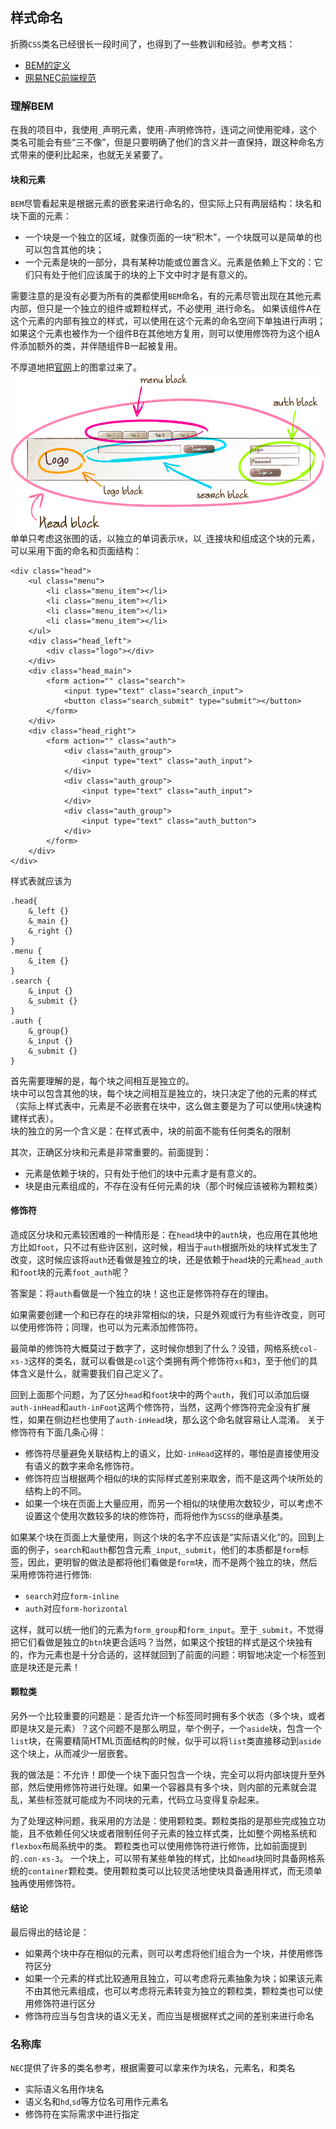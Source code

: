 
## 样式命名
折腾`CSS`类名已经很长一段时间了，也得到了一些教训和经验。参考文档：
* [BEM的定义](http://www.w3cplus.com/css/bem-definitions.html)
* [网易NEC前端规范](http://nec.netease.com/standard/css-practice.html)

### 理解BEM
在我的项目中，我使用`_`声明元素，使用`-`声明修饰符，连词之间使用驼峰，这个类名可能会有些“三不像”，但是只要明确了他们的含义并一直保持，跟这种命名方式带来的便利比起来，也就无关紧要了。
#### 块和元素
`BEM`尽管看起来是根据元素的嵌套来进行命名的，但实际上只有两层结构：块名和块下面的元素：
* 一个块是一个独立的区域，就像页面的一块“积木”，一个块既可以是简单的也可以包含其他的块；
* 一个元素是块的一部分，具有某种功能或位置含义。元素是依赖上下文的：它们只有处于他们应该属于的块的上下文中时才是有意义的。

需要注意的是没有必要为所有的类都使用`BEM`命名，有的元素尽管出现在其他元素内部，但只是一个独立的组件或颗粒样式，不必使用`_`进行命名。
如果该组件A在这个元素的内部有独立的样式，可以使用在这个元素的命名空间下单独进行声明；     
如果这个元素也被作为一个组件B在其他地方复用，则可以使用修饰符为这个组A件添加额外的类，并伴随组件B一起被复用。

不厚道地把[官网](https://en.bem.info/methodology/key-concepts/)上的图拿过来了。
![bemDemo](./img/bemDemo.png)
单单只考虑这张图的话，以独立的单词表示`块`，以`_`连接块和组成这个块的元素，可以采用下面的命名和页面结构：
```
<div class="head">
    <ul class="menu">
        <li class="menu_item"></li>
        <li class="menu_item"></li>
        <li class="menu_item"></li>
        <li class="menu_item"></li>
    </ul>
    <div class="head_left">
        <div class="logo"></div>
    </div>
    <div class="head_main">
        <form action="" class="search">
            <input type="text" class="search_input">
            <button class="search_submit" type="submit"></button>
        </form>
    </div>
    <div class="head_right">
        <form action="" class="auth">
            <div class="auth_group">
                <input type="text" class="auth_input">
            </div>
            <div class="auth_group">
                <input type="text" class="auth_input">
            </div>
            <div class="auth_group">
                <input type="text" class="auth_button">
            </div>
        </form>
    </div>
</div>
```
样式表就应该为
```
.head{
    &_left {}
    &_main {}
    &_right {}
}
.menu {
    &_item {}
}
.search {
    &_input {}
    &_submit {}
}
.auth {
    &_group{}
    &_input {}
    &_submit {}
}
```

首先需要理解的是，每个块之间相互是独立的。     
块中可以包含其他的块，每个块之间相互是独立的，块只决定了他的元素的样式（实际上样式表中，元素是不必嵌套在块中，这么做主要是为了可以使用`&`快速构建样式表）。   
  块的独立的另一个含义是：在样式表中，块的前面不能有任何类名的限制

其次，正确区分块和元素是非常重要的。前面提到：
* 元素是依赖于块的，只有处于他们的块中元素才是有意义的。
* 块是由元素组成的，不存在没有任何元素的块（那个时候应该被称为颗粒类）

#### 修饰符
造成区分块和元素较困难的一种情形是：在`head`块中的`auth`块，也应用在其他地方比如`foot`，只不过有些许区别，这时候，相当于`auth`根据所处的块样式发生了改变，这时候应该将`auth`还看做是独立的块，还是依赖于`head`块的元素`head_auth`和`foot`块的元素`foot_auth`呢？

答案是：将`auth`看做是一个独立的块！这也正是修饰符存在的理由。

如果需要创建一个和已存在的块非常相似的块，只是外观或行为有些许改变，则可以使用修饰符；同理，也可以为元素添加修饰符。

最简单的修饰符大概莫过于数字了，这时候你想到了什么？没错，网格系统`col-xs-3`这样的类名，就可以看做是`col`这个类拥有两个修饰符`xs`和`3`，至于他们的具体含义是什么，就需要我们自己定义了。

回到上面那个问题，为了区分`head`和`foot`块中的两个`auth`，我们可以添加后缀`auth-inHead`和`auth-inFoot`这两个修饰符，当然，这两个修饰符完全没有扩展性，如果在侧边栏也使用了`auth-inHead`块，那么这个命名就容易让人混淆。
关于修饰符有下面几条心得：
* 修饰符尽量避免关联结构上的语义，比如`-inHead`这样的，哪怕是直接使用没有语义的数字来命名修饰符。
* 修饰符应当根据两个相似的块的实际样式差别来取舍，而不是这两个块所处的结构上的不同。
* 如果一个块在页面上大量应用，而另一个相似的块使用次数较少，可以考虑不设置这个使用次数较多的块的修饰符，而将他作为`SCSS`的继承基类。

如果某个块在页面上大量使用，则这个块的名字不应该是“实际语义化”的。回到上面的例子，`search`和`auth`都包含元素`_input`,`_submit`，他们的本质都是`form`标签，因此，更明智的做法是都将他们看做是`form`块，而不是两个独立的块，然后采用修饰符进行修饰:
* `search`对应`form-inline`
* `auth`对应`form-horizontal`

这样，就可以统一他们的元素为`form_group`和`form_input`。至于`_submit`，不觉得把它们看做是独立的`btn`块更合适吗？当然，如果这个按钮的样式是这个块独有的，作为元素也是十分合适的，这样就回到了前面的问题：明智地决定一个标签到底是块还是元素！

#### 颗粒类
另外一个比较重要的问题是：是否允许一个标签同时拥有多个状态（多个块，或者即是块又是元素）？这个问题不是那么明显，举个例子，一个`aside`块，包含一个`list`块，在需要精简HTML页面结构的时候，似乎可以将`list`类直接移动到`aside`这个块上，从而减少一层嵌套。

我的做法是：不允许！即使一个块下面只包含一个块，完全可以将内部块提升至外部，然后使用修饰符进行处理。如果一个容器具有多个块，则内部的元素就会混乱，某些标签就可能成为不同块的元素，代码立马变得复杂起来。

为了处理这种问题，我采用的方法是：使用颗粒类。颗粒类指的是那些完成独立功能，且不依赖任何父块或者限制任何子元素的独立样式类，比如整个网格系统和`flexbox`布局系统中的类。
颗粒类也可以使用修饰符进行修饰，比如前面提到的`.con-xs-3`。
一个块上，可以带有某些单独的样式，比如`head`块同时具备网格系统的`container`颗粒类。使用颗粒类可以比较灵活地使块具备通用样式，而无须单独再使用修饰符。

#### 结论

最后得出的结论是：
* 如果两个块中存在相似的元素，则可以考虑将他们组合为一个块，并使用修饰符区分
* 如果一个元素的样式比较通用且独立，可以考虑将元素抽象为块；如果该元素不由其他元素组成，也可以考虑将元素转变为独立的颗粒类，颗粒类也可以使用修饰符进行区分
* 修饰符应当与包含块的语义无关，而应当是根据样式之间的差别来进行命名

### 名称库
`NEC`提供了许多的类名参考，根据需要可以拿来作为块名，元素名，和类名
* 实际语义名用作块名
* 语义名和`hd`,`sd`等方位名可用作元素名
* 修饰符在实际需求中进行指定